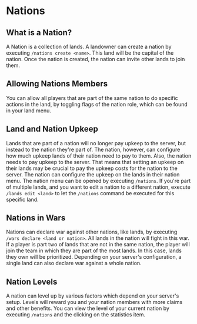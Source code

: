 # Nations

## What is a Nation?

A Nation is a collection of lands. A landowner can create a nation by executing `/nations create <name>`. This land will be the capital of the nation. Once the nation is created, the nation can invite other lands to join them.

## Allowing Nations Members

You can allow all players that are part of the same nation to do specific actions in the land, by toggling flags of the nation role, which can be found in your land menu.

## Land and Nation Upkeep

Lands that are part of a nation will no longer pay upkeep to the server, but instead to the nation they're part of. The nation, however, can configure how much upkeep lands of their nation need to pay to them. Also, the nation needs to pay upkeep to the server. That means that setting an upkeep on their lands may be crucial to pay the upkeep costs for the nation to the server. The nation can configure the upkeep on the lands in their nation menu. The nation menu can be opened by executing `/nations`. If you're part of multiple lands, and you want to edit a nation to a different nation, execute `/lands edit <land>` to let the `/nations` command be executed for this specific land.

## Nations in Wars

Nations can declare war against other nations, like lands, by executing `/wars declare <land or nation>`. All lands in the nation will fight in this war. If a player is part two of lands that are not in the same nation, the player will join the team in which they are part of the most lands. In this case, lands they own will be prioritized. Depending on your server's configuration, a single land can also declare war against a whole nation.

## Nation Levels

A nation can level up by various factors which depend on your server's setup. Levels will reward you and your nation members with more claims and other benefits. You can view the level of your current nation by executing `/nations` and the clicking on the statistics item.
